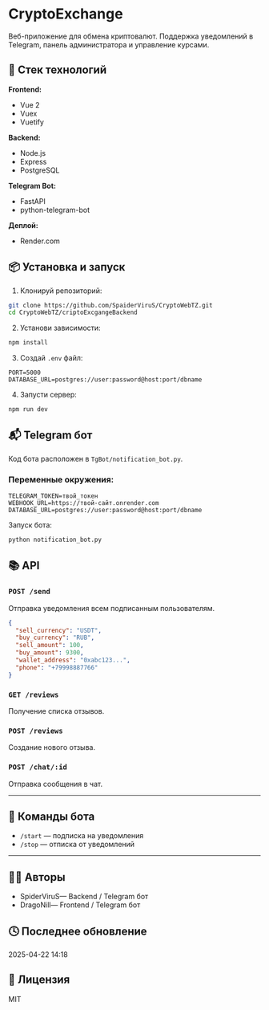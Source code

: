 # CryptoExchange

Веб-приложение для обмена криптовалют. Поддержка уведомлений в Telegram, панель администратора и управление курсами.

## 🚀 Стек технологий

**Frontend:**
- Vue 2
- Vuex
- Vuetify

**Backend:**
- Node.js
- Express
- PostgreSQL

**Telegram Bot:**
- FastAPI
- python-telegram-bot

**Деплой:**
- Render.com

## 📦 Установка и запуск

1. Клонируй репозиторий:

```bash
git clone https://github.com/SpaiderViruS/CryptoWebTZ.git
cd CryptoWebTZ/criptoExcgangeBackend
```

2. Установи зависимости:

```bash
npm install
```

3. Создай `.env` файл:

```env
PORT=5000
DATABASE_URL=postgres://user:password@host:port/dbname
```

4. Запусти сервер:

```bash
npm run dev
```

## 📬 Telegram бот

Код бота расположен в `TgBot/notification_bot.py`.

### Переменные окружения:

```env
TELEGRAM_TOKEN=твой_токен
WEBHOOK_URL=https://твой-сайт.onrender.com
DATABASE_URL=postgres://user:password@host:port/dbname
```

Запуск бота:

```bash
python notification_bot.py
```

## 📚 API

### `POST /send`

Отправка уведомления всем подписанным пользователям.

```json
{
  "sell_currency": "USDT",
  "buy_currency": "RUB",
  "sell_amount": 100,
  "buy_amount": 9300,
  "wallet_address": "0xabc123...",
  "phone": "+79998887766"
}
```

### `GET /reviews`

Получение списка отзывов.

### `POST /reviews`

Создание нового отзыва.

### `POST /chat/:id`

Отправка сообщения в чат.

---

## 💬 Команды бота

- `/start` — подписка на уведомления
- `/stop` — отписка от уведомлений

---

## 👨‍💻 Авторы

- SpiderViruS— Backend / Telegram бот 
- DragoNill—  Frontend / Telegram бот 

## 🕓 Последнее обновление

2025-04-22 14:18

## 📃 Лицензия

MIT
